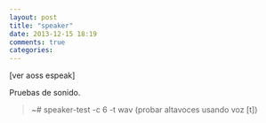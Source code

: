 ```yaml
---
layout: post
title: "speaker"
date: 2013-12-15 18:19
comments: true
categories: 
---
```

[ver aoss espeak]

Pruebas de sonido.

>~# speaker-test -c 6 -t wav (probar altavoces usando voz [t])

